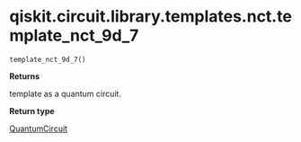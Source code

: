 <span id="qiskit-circuit-library-templates-nct-template-nct-9d-7" />

# qiskit.circuit.library.templates.nct.template\_nct\_9d\_7

<span id="undefined" />

`template_nct_9d_7()`

**Returns**

template as a quantum circuit.

**Return type**

[QuantumCircuit](qiskit.circuit.QuantumCircuit#qiskit.circuit.QuantumCircuit "qiskit.circuit.QuantumCircuit")
